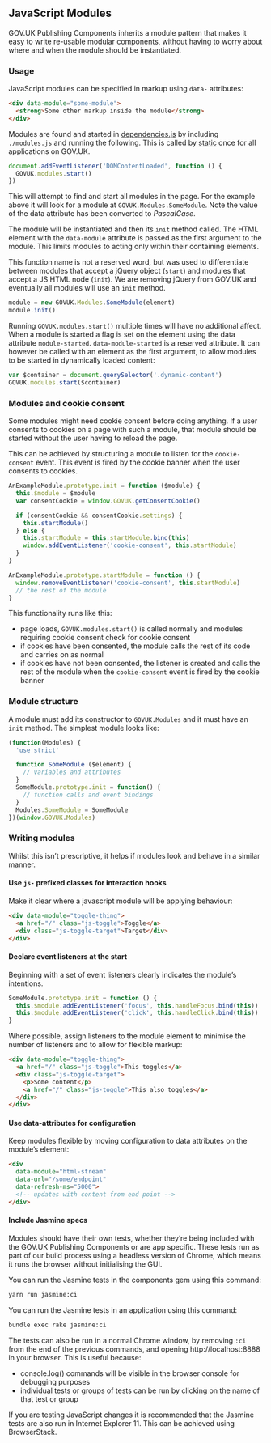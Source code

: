 ## JavaScript Modules

GOV.UK Publishing Components inherits a module pattern that makes it easy to write re-usable modular components, without having to worry about where and when the module should be instantiated.

### Usage

JavaScript modules can be specified in markup using `data-` attributes:

```html
<div data-module="some-module">
  <strong>Some other markup inside the module</strong>
</div>
```

Modules are found and started in [dependencies.js](https://github.com/alphagov/govuk_publishing_components/blob/master/app/assets/javascripts/govuk_publishing_components/dependencies.js) by including `./modules.js` and running the following. This is called by [static](https://github.com/alphagov/static/blob/main/app/assets/javascripts/application.js#L1) once for all applications on GOV.UK.

```javascript
document.addEventListener('DOMContentLoaded', function () {
  GOVUK.modules.start()
})
```

This will attempt to find and start all modules in the page. For the example above it will look for a module at `GOVUK.Modules.SomeModule`. Note the value of the data attribute has been converted to _PascalCase_.

The module will be instantiated and then its `init` method called. The HTML element with the `data-module` attribute is passed as the first argument to the module. This limits modules to acting only within their containing elements.

This function name is not a reserved word, but was used to differentiate between modules that accept a jQuery object (`start`) and modules that accept a JS HTML node (`init`). We are removing jQuery from GOV.UK and eventually all modules will use an `init` method.

```javascript
module = new GOVUK.Modules.SomeModule(element)
module.init()
```

Running `GOVUK.modules.start()` multiple times will have no additional affect. When a module is started a flag is set on the element using the data attribute `module-started`. `data-module-started` is a reserved attribute. It can however be called with an element as the first argument, to allow modules to be started in dynamically loaded content:

```javascript
var $container = document.querySelector('.dynamic-content')
GOVUK.modules.start($container)
```

### Modules and cookie consent

Some modules might need cookie consent before doing anything. If a user consents to cookies on a page with such a module, that module should be started without the user having to reload the page.

This can be achieved by structuring a module to listen for the `cookie-consent` event. This event is fired by the cookie banner when the user consents to cookies.

```javascript
AnExampleModule.prototype.init = function ($module) {
  this.$module = $module
  var consentCookie = window.GOVUK.getConsentCookie()

  if (consentCookie && consentCookie.settings) {
    this.startModule()
  } else {
    this.startModule = this.startModule.bind(this)
    window.addEventListener('cookie-consent', this.startModule)
  }  
}

AnExampleModule.prototype.startModule = function () {
  window.removeEventListener('cookie-consent', this.startModule)
  // the rest of the module
}
```

This functionality runs like this:

- page loads, `GOVUK.modules.start()` is called normally and modules requiring cookie consent check for cookie consent
- if cookies have been consented, the module calls the rest of its code and carries on as normal
- if cookies have not been consented, the listener is created and calls the rest of the module when the `cookie-consent` event is fired by the cookie banner

### Module structure

A module must add its constructor to `GOVUK.Modules` and it must have an `init` method. The simplest module looks like:

```javascript
(function(Modules) {
  'use strict'

  function SomeModule ($element) {
    // variables and attributes
  }
  SomeModule.prototype.init = function() {
    // function calls and event bindings
  }
  Modules.SomeModule = SomeModule
})(window.GOVUK.Modules)
```

### Writing modules

Whilst this isn’t prescriptive, it helps if modules look and behave in a similar manner.

#### Use `js-` prefixed classes for interaction hooks

Make it clear where a javascript module will be applying behaviour:

```html
<div data-module="toggle-thing">
  <a href="/" class="js-toggle">Toggle</a>
  <div class="js-toggle-target">Target</div>
</div>
```

#### Declare event listeners at the start

Beginning with a set of event listeners clearly indicates the module’s intentions.

```js
SomeModule.prototype.init = function () {
  this.$module.addEventListener('focus', this.handleFocus.bind(this))
  this.$module.addEventListener('click', this.handleClick.bind(this))
}
```

Where possible, assign listeners to the module element to minimise the number of listeners and to allow for flexible markup:

```html
<div data-module="toggle-thing">
  <a href="/" class="js-toggle">This toggles</a>
  <div class="js-toggle-target">
    <p>Some content</p>
    <a href="/" class="js-toggle">This also toggles</a>
  </div>
</div>
```

#### Use data-attributes for configuration

Keep modules flexible by moving configuration to data attributes on the module’s element:

```html
<div
  data-module="html-stream"
  data-url="/some/endpoint"
  data-refresh-ms="5000">
  <!-- updates with content from end point -->
</div>
```

#### Include Jasmine specs

Modules should have their own tests, whether they’re being included with the GOV.UK Publishing Components or are app specific. These tests run as part of our build process using a headless version of Chrome, which means it runs the browser without initialising the GUI.

You can run the Jasmine tests in the components gem using this command:

```sh
yarn run jasmine:ci
```

You can run the Jasmine tests in an application using this command:

```sh
bundle exec rake jasmine:ci
```

The tests can also be run in a normal Chrome window, by removing `:ci` from the end of the previous commands, and opening http://localhost:8888 in your browser. This is useful because:

- console.log() commands will be visible in the browser console for debugging purposes
- individual tests or groups of tests can be run by clicking on the name of that test or group

If you are testing JavaScript changes it is recommended that the Jasmine tests are also run in Internet Explorer 11. This can be achieved using BrowserStack.
